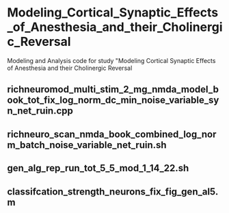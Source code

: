# Modeling_Cortical_Synaptic_Effects_of_Anesthesia_and_their_Cholinergic_Reversal
Modeling and Analysis code for study "Modeling Cortical Synaptic Effects of Anesthesia and their Cholinergic Reversal

## richneuromod_multi_stim_2_mg_nmda_model_book_tot_fix_log_norm_dc_min_noise_variable_syn_net_ruin.cpp


## richneuro_scan_nmda_book_combined_log_norm_batch_noise_variable_net_ruin.sh


## gen_alg_rep_run_tot_5_5_mod_1_14_22.sh


## classifcation_strength_neurons_fix_fig_gen_al5.m
